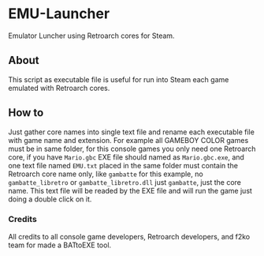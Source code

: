 # EMU-Launcher
Emulator Luncher using Retroarch cores for Steam.

## About
This script as executable file is useful for run into Steam each game emulated with Retroarch cores.

## How to
Just gather core names into single text file and rename each executable file with game name and extension. For example all GAMEBOY COLOR games must be in same folder, for this console games you only need one Retroarch core, if you have `Mario.gbc` EXE file should named as `Mario.gbc.exe`, and one text file named `EMU.txt` placed in the same folder must contain the Retroarch core name only, like `gambatte` for this example, no `gambatte_libretro` or `gambatte_libretro.dll` just `gambatte`, just the core name. This text file will be readed by the EXE file and will run the game just doing a double click on it.

### Credits
All credits to all console game developers, Retroarch developers, and f2ko team for made a BATtoEXE tool.
